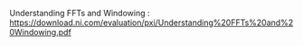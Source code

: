 Understanding FFTs and Windowing : https://download.ni.com/evaluation/pxi/Understanding%20FFTs%20and%20Windowing.pdf
